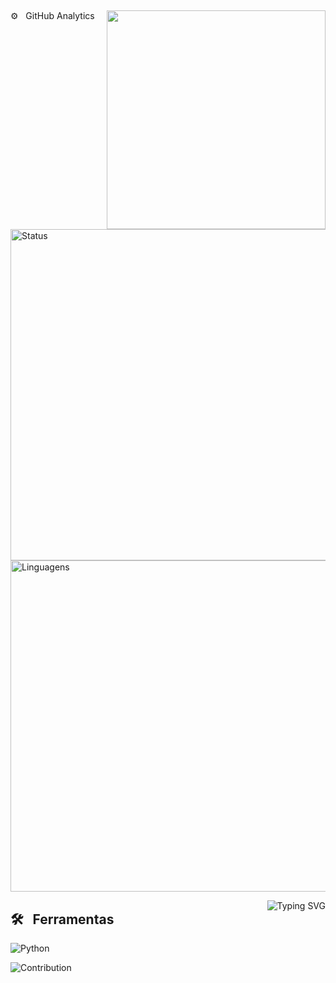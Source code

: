 ##

<img align="right" height="350em" src="https://i.imgur.com/a2s7aS2.gif"/>

⚙️ &nbsp;      GitHub Analytics

<p align="left">
<img width="530em" src="https://github-readme-stats.vercel.app/api?username=LucasMendes0&show_icons=true&theme=github_dark" alt="Status"/>
<img width="530em" src="https://github-readme-stats.vercel.app/api/top-langs/?username=LucasMendes0&layout=compact&theme=github_dark" alt="Linguagens"/>
</p>

<p>
<a href="https://git.io/typing-svg"><img align = "right" src="https://readme-typing-svg.demolab.com?font=Fira+Code&pause=1000&width=500&lines=+ESTE+DOG%C3%83O+SE+CHAMA+LUKE" alt="Typing SVG" /></a>
</p>

## 🛠 &nbsp;      Ferramentas

![Python](https://img.shields.io/badge/Python-3776AB?style=for-the-badge&logo=python&logoColor=white)&nbsp;

![Contribution](https://activity-graph.herokuapp.com/graph?username=LucasMendes0&theme=github-dark&hide_border=true&area=true)
